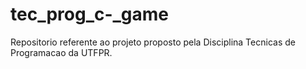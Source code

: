 # tec_prog_c-_game
Repositorio referente ao projeto proposto pela Disciplina Tecnicas de Programacao da UTFPR.
